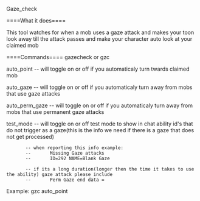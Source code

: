 Gaze_check

====What it does====

This tool watches for when a mob uses a gaze attack and makes your toon look away till the attack passes and make your character auto look at your claimed mob

====Commands====
gazecheck or gzc

auto_point -- will toggle on or off if you automaticaly turn twards claimed mob

auto_gaze  -- will toggle on or off if you automaticaly turn away from mobs that use gaze attacks

auto_perm_gaze  -- will toggle on or off if you automaticaly turn away from mobs that use permanent gaze attacks

test_mode  -- will toggle on or off test mode to show in chat ability id's that do not trigger as a gaze(this is the info we need if there is a gaze that does not get processed)

           -- when reporting this info example:
           --       Missing Gaze attacks
           --       ID=292 NAME=Blank Gaze
           
           -- if its a long duration(longer then the time it takes to use the ability) gaze attack please include
           --       Perm Gaze end data = 

Example: gzc auto_point

